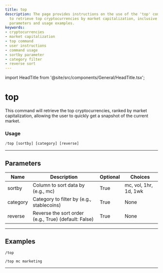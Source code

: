 ```yaml
---
title: top
description: The page provides instructions on the use of the 'top' command, a feature
  to retrieve top cryptocurrencies by market capitalization, inclusive of component
  parameters and usage examples.
keywords:
- cryptocurrencies
- market capitalization
- top command
- user instructions
- command usage
- sortby parameter
- category filter
- reverse sort
---
```


import HeadTitle from '@site/src/components/General/HeadTitle.tsx';

<HeadTitle title="top - Crypto - Telegram - Reference | OpenBB Bot Docs" />

# top

This command will retrieve the top cryptocurrencies, ranked by market capitalization, allowing the user to quickly get a snapshot of the current market.

### Usage

```python wordwrap
/top [sortby] [category] [reverse]
```

---

## Parameters

| Name | Description | Optional | Choices |
| ---- | ----------- | -------- | ------- |
| sortby | Column to sort data by (e.g., mc) | True | mc, vol, 1hr, 1d, 1wk |
| category | Category to filter by (e.g., stablecoins) | True | None |
| reverse | Reverse the sort order (e.g., True) (default: False) | True | None |


---

## Examples

```
/top
```

```
/top mc marketing
```

---
